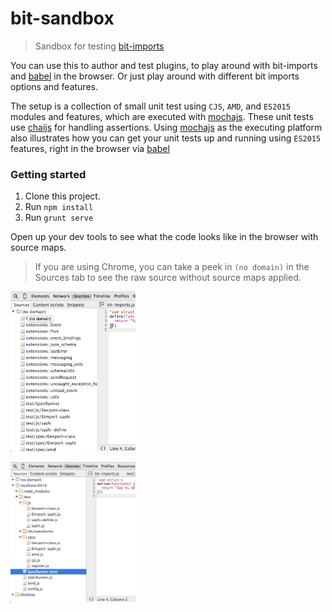 bit-sandbox
=================

> Sandbox for testing [bit-imports](https://github.com/MiguelCastillo/bit-imports)

You can use this to author and test plugins, to play around with bit-imports and [babel](https://babeljs.io/) in the browser. Or just play around with different bit imports options and features.

The setup is a collection of small unit test using `CJS`, `AMD`, and `ES2015` modules and features, which are executed with [mochajs](http://mochajs.org/). These unit tests use [chaijs](http://chaijs.com/) for handling assertions. Using [mochajs](http://mochajs.org/) as the executing platform also illustrates how you can get your unit tests up and running using `ES2015` features, right in the browser via [babel](https://babeljs.io/)


### Getting started

1. Clone this project.
2. Run `npm install`
3. Run `grunt serve`

Open up your dev tools to see what the code looks like in the browser with source maps.

> If you are using Chrome, you can take a peek in `(no domain)` in the Sources tab to see the raw source without source maps applied.

<p>
<img src="https://raw.githubusercontent.com/MiguelCastillo/bit-sandbox/master/img/no-domain.png" alt="Raw modules with source maps" width='200px'></img>
</p>

<p>
<img src="https://raw.githubusercontent.com/MiguelCastillo/bit-sandbox/master/img/sources.png" alt="Sources with and without source maps" width='200px'></img>
</p>
